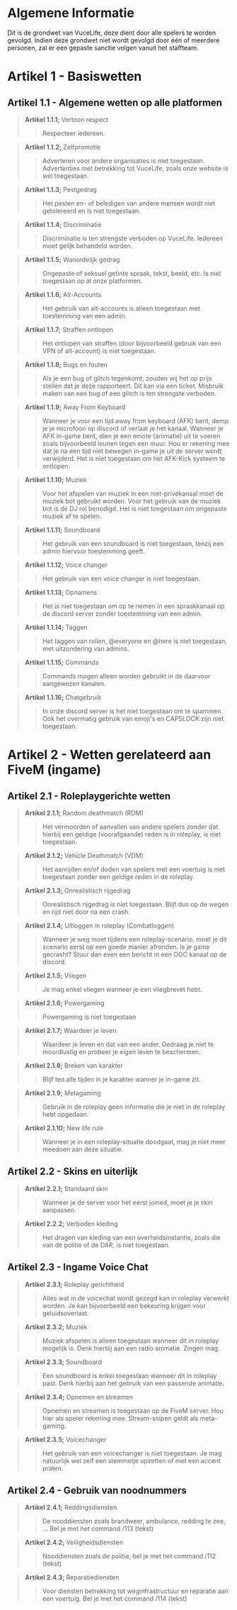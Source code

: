 # Algemene Informatie
Dit is de grondwet van VuceLife, deze dient door alle spelers te worden gevolgd.
Indien deze grondwet niet wordt gevolgd door één of meerdere personen, zal er een gepaste sanctie volgen vanuit het staffteam.

# Artikel 1 - Basiswetten
## Artikel 1.1 - Algemene wetten op alle platformen

> **Artikel 1.1.1;** Vertoon respect
>> Respecteer iedereen.

> **Artikel 1.1.2;** Zelfpromotie
>> Adverteren voor andere organisaties is niet toegestaan. Advertenties met betrekking tot VuceLife,
>> zoals onze website is wel toegestaan.

> **Artikel 1.1.3;** Pestgedrag
>> Het pesten en- of beledigen van andere mensen wordt niet getolereerd en is niet toegestaan.

> **Artikel 1.1.4;** Discriminatie
>> Discriminatie is ten strengste verboden op VuceLife. Iedereen moet gelijk behandeld worden.

> **Artikel 1.1.5;** Wanordelijk gedrag
>> Ongepaste of seksuel getinte spraak, tekst, beeld, etc. Is niet toegestaan op al onze platformen.

> **Artikel 1.1.6;** Alt-Accounts
>> Het gebruik van alt-accounts is alleen toegestaan met toestemming van een admin.

> **Artikel 1.1.7;** Straffen ontlopen
>> Het ontlopen van straffen (door bijvoorbeeld gebruik van een VPN of alt-account) is niet toegestaan. 

> **Artikel 1.1.8;** Bugs en fouten
>> Als je een bug of glitch tegenkomt, zouden wij het op prijs stellen dat je deze rapporteert. Dit kan via een ticket.
>> Misbruik maken van een bug of een glitch is ten strengste verboden.

> **Artikel 1.1.9;** Away From Keyboard
>> Wanneer je voor een tijd away from keyboard (AFK) bent, demp je je microfoon op discord of verlaat je het kanaal.
>> Wanneer je AFK in-game bent, dien je een emote (animatie) uit te voeren zoals bijvoorbeeld leunen tegen een muur.
>> Hou er rekening mee dat je na een tijd niet bewegen in-game je uit de server wordt verwijderd.
>> Het is niet toegestaan om het AFK-Kick systeem te ontlopen.

> **Artikel 1.1.10;** Muziek
>> Voor het afspelen van muziek in een niet-privékanaal moet de muziek bot gebruikt worden.
>> Voor het gebruik van de muziek bot is de DJ rol benodigd. Het is niet toegestaan om ongepaste muziek af te spelen.

> **Artikel 1.1.11;** Soundboard
>> Het gebruik van een soundboard is niet toegestaan, tenzij een admin hiervoor toestemming geeft.

> **Artikel 1.1.12;** Voice changer
>> Het gebruik van een voice changer is niet toegestaan.

> **Artikel 1.1.13;** Opnamens
>> Het is niet toegestaan om op te nemen in een spraakkanaal op de discord server zonder toestemming van een admin.

> **Artikel 1.1.14;** Taggen
>> Het taggen van rollen, @everyone en @here is niet toegestaan, met uitzondering van admins.

> **Artikel 1.1.15;** Commands
>> Commands mogen alleen worden gebruikt in de daarvoor aangewezen kanalen.

> **Artikel 1.1.16;** Chatgebruik
>> In onze discord server is het niet toegestaan om te spammen. Ook het overmatig gebruik van emoji's en CAPSLOCK zijn niet toegestaan.

# Artikel 2 - Wetten gerelateerd aan FiveM (ingame)
## Artikel 2.1 - Roleplaygerichte wetten

> **Artikel 2.1.1;** Random deathmatch (RDM)
>> Het vermoorden of aanvallen van andere spelers zonder dat hierbij een geldige (voorafgaande) reden is in roleplay,
>> is niet toegestaan.

> **Artikel 2.1.2;** Vehicle Deathmatch (VDM)
>> Het aanrijden en/of doden van spelers met een voertuig is niet toegestaan zonder een geldige reden in de roleplay.

> **Artikel 2.1.3;** Onrealistisch rijgedrag
>> Onrealistisch rijgedrag is niet toegestaan. Blijf dus op de wegen en rijd niet door na een crash.

> **Artikel 2.1.4;** Uitloggen in roleplay (Combatloggen)
>> Wanneer je weg moet tijdens een roleplay-scenario, moet je dit scenario eerst op een goede manier afronden.
>> Is je game gecrasht? Stuur dan even een bericht in een OOC kanaal op de discord.

> **Artikel 2.1.5;** Vliegen
>> Je mag enkel vliegen wanneer je een vliegbrevet hebt.

> **Artikel 2.1.6;** Powergaming
>> Powergaming is niet toegestaan

> **Artikel 2.1.7;** Waardeer je leven
>> Waardeer je leven en dat van een ander. Gedraag je niet te moordlustig en probeer je eigen leven te beschermen.

> **Artikel 2.1.8;** Breken van karakter
>> Blijf ten alle tijden in je karakter wanner je in-game zit. 

> **Artikel 2.1.9;** Metagaming
>> Gebruik in de roleplay geen informatie die je niet in de roleplay hebt opgedaan.

> **Artikel 2.1.10;** New life rule
>> Wanneer je in een roleplay-situatie doodgaat, mag je niet meer meedoen aan deze situatie.

## Artikel 2.2 - Skins en uiterlijk

> **Artikel 2.2.1;** Standaard skin
>> Wanneer je de server voor het eerst joined, moet je je skin aanpassen.

> **Artikel 2.2.2;** Verboden kleding
>> Het dragen van kleding van een overheidsinstantie, zoals die van de politie of de DAR, is niet toegestaan.

## Artikel 2.3 - Ingame Voice Chat

> **Artikel 2.3.1;** Roleplay gerichtheid
>> Alles wat in de voicechat wordt gezegd kan in roleplay verwerkt worden.
>> Je kan bijvoorbeeld een bekeuring krijgen voor geluidsoverlast. 

> **Artikel 2.3.2;** Muziek
>> Muziek afspelen is alleen toegestaan wanneer dit in roleplay mogelijk is.
>> Denk hierbij aan een radio animatie. Zingen mag.

> **Artikel 2.3.3;** Soundboard
>> Een soundboard is enkel toegestaan wanneer dit in roleplay past.
>> Denk hierbij aan het gebruik van een passende animatie.

> **Artikel 2.3.4;** Opnemen en streamen
>> Opnemen en streamen is toegestaan op de FiveM server. Hou hier
>> als speler rekening  mee. Stream-snipen geldt als meta-gaming.

> **Artikel 2.3.5;** Voicechanger
>> Het gebruik van een voicechanger is niet toegestaan.
>> Je mag natuurlijk wel zelf een stemmetje opzetten of met een accent praten.

## Artikel 2.4 - Gebruik van noodnummers

> **Artikel 2.4.1;** Reddingsdiensten
>> De nooddiensten zoals brandweer, ambulance, redding te zee, ...
>> Bel je met het command /113 (tekst)

> **Artikel 2.4.2;** Veiligheidsdiensten
>> Nooddiensten zoals de politie, bel je met het command /112 (tekst)

> **Artikel 2.4.3;** Reparatiediensten
>> Voor diensten betrekking tot weginfrastructuur en reparatie aan een voertuig. Bel je met het command /114 (tekst)
